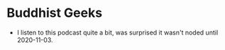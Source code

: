 # Buddhist Geeks

- I listen to this podcast quite a bit, was surprised it wasn't noded until 2020-11-03.

